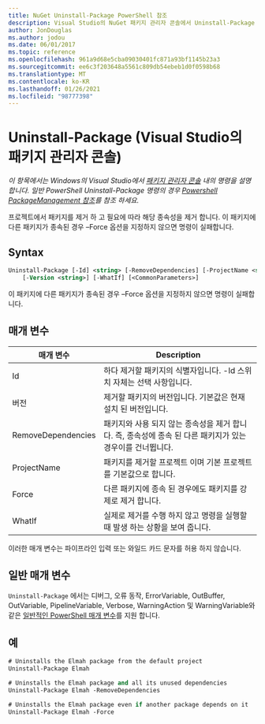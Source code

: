 ```yaml
---
title: NuGet Uninstall-Package PowerShell 참조
description: Visual Studio의 NuGet 패키지 관리자 콘솔에서 Uninstall-Package PowerShell 명령에 대 한 참조입니다.
author: JonDouglas
ms.author: jodou
ms.date: 06/01/2017
ms.topic: reference
ms.openlocfilehash: 961a9d68e5cba09030401fc871a93bf1145b23a3
ms.sourcegitcommit: ee6c3f203648a5561c809db54ebeb1d0f0598b68
ms.translationtype: MT
ms.contentlocale: ko-KR
ms.lasthandoff: 01/26/2021
ms.locfileid: "98777398"
---
```

# <a name="uninstall-package-package-manager-console-in-visual-studio"></a>Uninstall-Package (Visual Studio의 패키지 관리자 콘솔)

*이 항목에서는 Windows의 Visual Studio에서 [패키지 관리자 콘솔](../../consume-packages/install-use-packages-powershell.md) 내의 명령을 설명 합니다. 일반 PowerShell Uninstall-Package 명령의 경우 [Powershell PackageManagement 참조](/powershell/module/packagemanagement/?view=powershell-6)를 참조 하세요.*

프로젝트에서 패키지를 제거 하 고 필요에 따라 해당 종속성을 제거 합니다. 이 패키지에 다른 패키지가 종속된 경우 –Force 옵션을 지정하지 않으면 명령이 실패합니다.

## <a name="syntax"></a>Syntax

```ps
Uninstall-Package [-Id] <string> [-RemoveDependencies] [-ProjectName <string>] [-Force]
    [-Version <string>] [-WhatIf] [<CommonParameters>]
```

이 패키지에 다른 패키지가 종속된 경우 –Force 옵션을 지정하지 않으면 명령이 실패합니다.

## <a name="parameters"></a>매개 변수

| 매개 변수 | Description |
| --- | --- |
| Id | 하다 제거할 패키지의 식별자입니다. -Id 스위치 자체는 선택 사항입니다. |
| 버전 | 제거할 패키지의 버전입니다. 기본값은 현재 설치 된 버전입니다. |
| RemoveDependencies | 패키지와 사용 되지 않는 종속성을 제거 합니다. 즉, 종속성에 종속 된 다른 패키지가 있는 경우이를 건너뜁니다. |
| ProjectName | 패키지를 제거할 프로젝트 이며 기본 프로젝트를 기본값으로 합니다. |
| Force | 다른 패키지에 종속 된 경우에도 패키지를 강제로 제거 합니다. |
| WhatIf | 실제로 제거를 수행 하지 않고 명령을 실행할 때 발생 하는 상황을 보여 줍니다. |

이러한 매개 변수는 파이프라인 입력 또는 와일드 카드 문자를 허용 하지 않습니다.

## <a name="common-parameters"></a>일반 매개 변수

`Uninstall-Package` 에서는 디버그, 오류 동작, ErrorVariable, OutBuffer, OutVariable, PipelineVariable, Verbose, WarningAction 및 WarningVariable와 같은 [일반적인 PowerShell 매개 변수](/powershell/module/microsoft.powershell.core/about/about_commonparameters)를 지원 합니다.

## <a name="examples"></a>예

```ps
# Uninstalls the Elmah package from the default project
Uninstall-Package Elmah

# Uninstalls the Elmah package and all its unused dependencies
Uninstall-Package Elmah -RemoveDependencies 

# Uninstalls the Elmah package even if another package depends on it
Uninstall-Package Elmah -Force
```